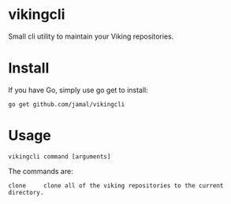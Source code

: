 vikingcli
=========

Small cli utility to maintain your Viking repositories.

Install
=======

If you have Go, simply use go get to install:

    go get github.com/jamal/vikingcli

Usage
=====

    vikingcli command [arguments]
    
The commands are:

    clone     clone all of the viking repositories to the current directory.
